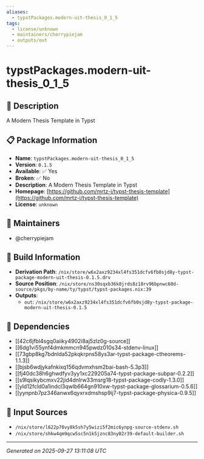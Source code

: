 ```yaml
---
aliases:
  - typstPackages.modern-uit-thesis_0_1_5
tags:
  - license/unknown
  - maintainers/cherrypiejam
  - outputs/out
---
```


# typstPackages.modern-uit-thesis_0_1_5

## 📝 Description

A Modern Thesis Template in Typst

## 📋 Package Information

- **Name**: `typstPackages.modern-uit-thesis_0_1_5`
- **Version**: `0.1.5`
- **Available**: ✅ Yes
- **Broken**: ✅ No
- **Description**: A Modern Thesis Template in Typst
- **Homepage**: [https://github.com/mrtz-j/typst-thesis-template](https://github.com/mrtz-j/typst-thesis-template)
- **License**: `unknown`
## 👥 Maintainers

- @cherrypiejam


## 🔧 Build Information

- **Derivation Path**: `/nix/store/w6x2axz9234xl4fs351dcfv6fb0sjd8y-typst-package-modern-uit-thesis-0.1.5.drv`
- **Source Position**: `/nix/store/ns30sqxb36k8jrds8z18rv96bpnwc60d-source/pkgs/by-name/ty/typst/typst-packages.nix:39`
- **Outputs**:
  - `out`:  `/nix/store/w6x2axz9234xl4fs351dcfv6fb0sjd8y-typst-package-modern-uit-thesis-0.1.5`

## 🔗 Dependencies

- [[42c6jfbl4sgq0aiiky4902i8aj5zlz0g-source]]
- [[6dg1vi55ynf4dmkmmcn945pwdz010s34-stdenv-linux]]
- [[73gbp8kg7bdnlda52pkqkrpns58ys3ar-typst-package-ctheorems-1.1.3]]
- [[bjsb6wdjykafnkixq156qdvmxhsm2bai-bash-5.3p3]]
- [[fj40dc38h6ghwdfyv3yy1xc229205a74-typst-package-subpar-0.2.2]]
- [[s9lqsikybcmxv22jid4dnlrw33msrg18-typst-package-codly-1.3.0]]
- [[yld12fcld0a1indcl3qwlb664gn910xw-typst-package-glossarium-0.5.6]]
- [[yynpnb7pz346anwx6qyxrxdmshsp9ij7-typst-package-physica-0.9.5]]

## 📁 Input Sources

- `/nix/store/l622p70vy8k5sh7y5wizi5f2mic6ynpg-source-stdenv.sh`
- `/nix/store/shkw4qm9qcw5sc5n1k5jznc83ny02r39-default-builder.sh`

---
*Generated on 2025-09-27 13:11:08 UTC*
